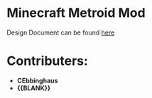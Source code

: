 # Minecraft Metroid Mod
Design Document can be found [here](https://docs.google.com/document/d/1TM1RFVRTTE6q199kza_T9atNj2mOZZ0gKxE4HpGk-NM)

# Contributers:
* **CEbbinghaus**
* **{{BLANK}}**